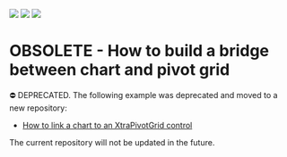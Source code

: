 <!-- default badges list -->
![](https://img.shields.io/endpoint?url=https://codecentral.devexpress.com/api/v1/VersionRange/134061504/13.1.4%2B)
[![](https://img.shields.io/badge/Open_in_DevExpress_Support_Center-FF7200?style=flat-square&logo=DevExpress&logoColor=white)](https://supportcenter.devexpress.com/ticket/details/E284)
[![](https://img.shields.io/badge/📖_How_to_use_DevExpress_Examples-e9f6fc?style=flat-square)](https://docs.devexpress.com/GeneralInformation/403183)
<!-- default badges end -->
# OBSOLETE - How to build a bridge between chart and pivot grid

⛔ DEPRECATED. The following example was deprecated and moved to a new repository:

- [How to link a chart to an XtraPivotGrid control](https://github.com/DevExpress-Examples/how-to-link-a-chart-to-an-xtrapivotgrid-control-e4983)

The current repository will not be updated in the future.
